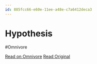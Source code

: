 ```yaml
---
id: 885fcc66-e60e-11ee-a48e-c7a6412deca3
---
```


# Hypothesis
#Omnivore

[Read on Omnivore](https://omnivore.app/me/hypothesis-18e57904d4e)
[Read Original](https://hypothes.is/a/o9dIUuYJEe6xlS-bsyB-eQ)

